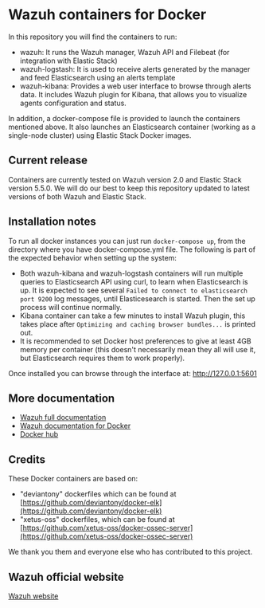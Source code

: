# Wazuh containers for Docker 

In this repository you will find the containers to run:

* wazuh: It runs the Wazuh manager, Wazuh API and Filebeat (for integration with Elastic Stack)
* wazuh-logstash: It is used to receive alerts generated by the manager and feed Elasticsearch using an alerts template
* wazuh-kibana: Provides a web user interface to browse through alerts data. It includes Wazuh plugin for Kibana, that allows you to visualize agents configuration and status.

In addition, a docker-compose file is provided to launch the containers mentioned above. It also launches an Elasticsearch container (working as a single-node cluster) using Elastic Stack Docker images.

## Current release

Containers are currently tested on Wazuh version 2.0 and Elastic Stack version 5.5.0. We will do our best to keep this repository updated to latest versions of both Wazuh and Elastic Stack.

## Installation notes

To run all docker instances you can just run ``docker-compose up``, from the directory where you have docker-compose.yml file. The following is part of the expected behavior when setting up the system:

* Both wazuh-kibana and wazuh-logstash containers will run multiple queries to Elasticsearch API using curl, to learn when Elasticsearch is up. It is expected to see several ``Failed to connect to elasticsearch port 9200`` log messages, until Elasticesearch is started. Then the set up process will continue normally.
* Kibana container can take a few minutes to install Wazuh plugin, this takes place after ``Optimizing and caching browser bundles...`` is printed out.
* It is recommended to set Docker host preferences to give at least 4GB memory per container (this doesn't necessarily mean they all will use it, but Elasticsearch requires them to work properly).

Once installed you can browse through the interface at: http://127.0.0.1:5601

## More documentation

* [Wazuh full documentation](http://documentation.wazuh.com)
* [Wazuh documentation for Docker](https://documentation.wazuh.com/current/docker/index.html)
* [Docker hub](https://hub.docker.com/u/wazuh)

## Credits

These Docker containers are based on:

*  "deviantony" dockerfiles which can be found at [https://github.com/deviantony/docker-elk](https://github.com/deviantony/docker-elk)
*  "xetus-oss" dockerfiles, which can be found at [https://github.com/xetus-oss/docker-ossec-server](https://github.com/xetus-oss/docker-ossec-server)

We thank you them and everyone else who has contributed to this project.

## Wazuh official website

[Wazuh website](http://wazuh.com)
